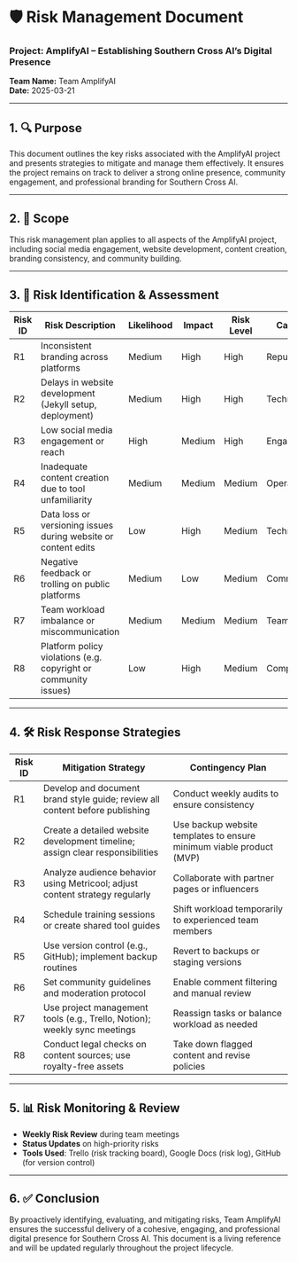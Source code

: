 # 🛡 Risk Management Document  
### Project: AmplifyAI – Establishing Southern Cross AI’s Digital Presence  
**Team Name:** Team AmplifyAI  
**Date:** 2025-03-21 

---

## 1. 🔍 Purpose

This document outlines the key risks associated with the AmplifyAI project and presents strategies to mitigate and manage them effectively. It ensures the project remains on track to deliver a strong online presence, community engagement, and professional branding for Southern Cross AI.

---

## 2. 📌 Scope

This risk management plan applies to all aspects of the AmplifyAI project, including social media engagement, website development, content creation, branding consistency, and community building.

---

## 3. 🧭 Risk Identification & Assessment

| Risk ID | Risk Description                                                | Likelihood | Impact | Risk Level | Category     |
|---------|------------------------------------------------------------------|------------|--------|------------|--------------|
| R1      | Inconsistent branding across platforms                           | Medium     | High   | High       | Reputation   |
| R2      | Delays in website development (Jekyll setup, deployment)         | Medium     | High   | High       | Technical    |
| R3      | Low social media engagement or reach                             | High       | Medium | High       | Engagement   |
| R4      | Inadequate content creation due to tool unfamiliarity            | Medium     | Medium | Medium     | Operational  |
| R5      | Data loss or versioning issues during website or content edits   | Low        | High   | Medium     | Technical    |
| R6      | Negative feedback or trolling on public platforms                | Medium     | Low    | Medium     | Community    |
| R7      | Team workload imbalance or miscommunication                      | Medium     | Medium | Medium     | Team/Process |
| R8      | Platform policy violations (e.g. copyright or community issues)  | Low        | High   | Medium     | Compliance   |

---

## 4. 🛠 Risk Response Strategies

| Risk ID | Mitigation Strategy                                                                 | Contingency Plan                                           |
|---------|--------------------------------------------------------------------------------------|------------------------------------------------------------|
| R1      | Develop and document brand style guide; review all content before publishing        | Conduct weekly audits to ensure consistency               |
| R2      | Create a detailed website development timeline; assign clear responsibilities       | Use backup website templates to ensure minimum viable product (MVP) |
| R3      | Analyze audience behavior using Metricool; adjust content strategy regularly        | Collaborate with partner pages or influencers             |
| R4      | Schedule training sessions or create shared tool guides                             | Shift workload temporarily to experienced team members    |
| R5      | Use version control (e.g., GitHub); implement backup routines                       | Revert to backups or staging versions                     |
| R6      | Set community guidelines and moderation protocol                                    | Enable comment filtering and manual review                |
| R7      | Use project management tools (e.g., Trello, Notion); weekly sync meetings           | Reassign tasks or balance workload as needed              |
| R8      | Conduct legal checks on content sources; use royalty-free assets                    | Take down flagged content and revise policies             |

---

## 5. 📊 Risk Monitoring & Review

- **Weekly Risk Review** during team meetings  
- **Status Updates** on high-priority risks
- **Tools Used**: Trello (risk tracking board), Google Docs (risk log), GitHub (for version control)

---

## 6. ✅ Conclusion

By proactively identifying, evaluating, and mitigating risks, Team AmplifyAI ensures the successful delivery of a cohesive, engaging, and professional digital presence for Southern Cross AI. This document is a living reference and will be updated regularly throughout the project lifecycle.
